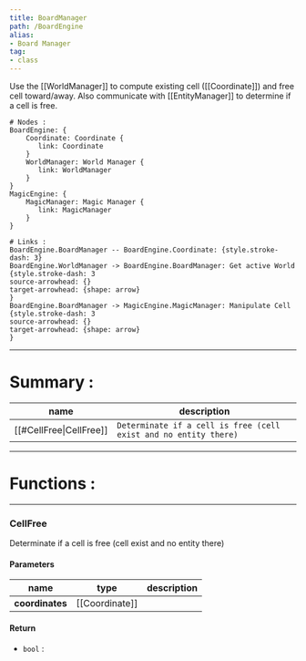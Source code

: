 ```yaml
---
title: BoardManager
path: /BoardEngine
alias: 
- Board Manager
tag: 
- class
---
```

Use the [[WorldManager]] to compute existing cell ([[Coordinate]]) and free cell toward/away.
Also communicate with [[EntityManager]] to determine if a cell is free.
```d2
# Nodes :
BoardEngine: {
    Coordinate: Coordinate {
       link: Coordinate
    }
    WorldManager: World Manager {
       link: WorldManager
    }
}
MagicEngine: {
    MagicManager: Magic Manager {
       link: MagicManager
    }
}

# Links :
BoardEngine.BoardManager -- BoardEngine.Coordinate: {style.stroke-dash: 3}
BoardEngine.WorldManager -> BoardEngine.BoardManager: Get active World {style.stroke-dash: 3
source-arrowhead: {}
target-arrowhead: {shape: arrow}
}
BoardEngine.BoardManager -> MagicEngine.MagicManager: Manipulate Cell {style.stroke-dash: 3
source-arrowhead: {}
target-arrowhead: {shape: arrow}
}

```
---
# Summary :
name|description
----|----
[[#CellFree\|CellFree]] | `Determinate if a cell is free (cell exist and no entity there)`

---
# Functions :

---
### CellFree
Determinate if a cell is free (cell exist and no entity there)

#### Parameters
name|type|description
-----|-----|-----
**coordinates**|[[Coordinate]]|

#### Return
- `bool` : 
